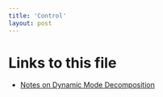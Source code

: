 ```yaml
---
title: 'Control'
layout: post
---
```




# Links to this file

- [Notes on Dynamic Mode Decomposition](/notes-on-dynamic-mode-decomposition)
